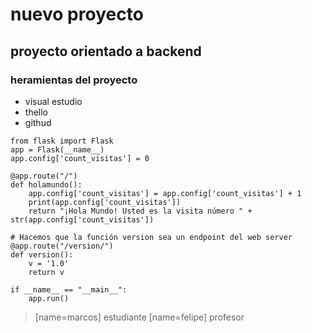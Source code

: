 # nuevo proyecto 
## proyecto orientado a backend 
### heramientas del proyecto

* visual estudio
* thello 
* githud

```
from flask import Flask
app = Flask(__name__)
app.config['count_visitas'] = 0

@app.route("/")
def holamundo():
    app.config['count_visitas'] = app.config['count_visitas'] + 1
    print(app.config['count_visitas'])
    return "¡Hola Mundo! Usted es la visita número " + str(app.config['count_visitas'])

# Hacemos que la función version sea un endpoint del web server
@app.route("/version/")
def version():
    v = '1.0'
    return v

if __name__ == "__main__":
    app.run()
```

> [name=marcos] estudiante 
> [name=felipe] profesor 

